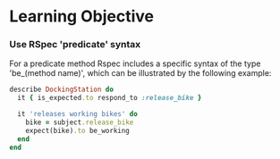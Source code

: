 # Learning Objective

### Use RSpec 'predicate' syntax

For a predicate method Rspec includes a specific syntax of the type 'be_(method name)', which can be illustrated by the following example:

```ruby
describe DockingStation do
  it { is_expected.to respond_to :release_bike }

  it 'releases working bikes' do
    bike = subject.release_bike
    expect(bike).to be_working
  end
end
```
